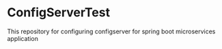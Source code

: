 # ConfigServerTest
This repository for configuring configserver for spring boot microservices application
